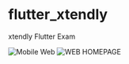# flutter_xtendly

xtendly Flutter Exam

![Mobile Web](https://github.com/akosijho/flutter_xtendly/assets/55861923/8f931ce3-805b-408b-a2a6-b34a99f49052)
![WEB HOMEPAGE](https://github.com/akosijho/flutter_xtendly/assets/55861923/7c0c40fd-afdb-4fcb-9f9f-6553b53d954f)
